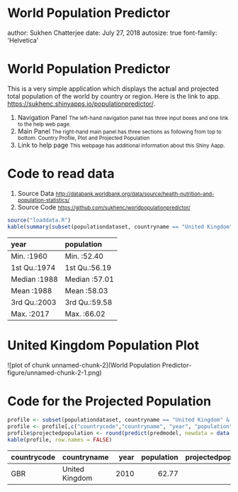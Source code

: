 World Population Predictor
========================================================
author: Sukhen Chatterjee
date: July 27, 2018
autosize: true
font-family: 'Helvetica'

World Population Predictor
========================================================

This is a very simple application which displays the actual and projected total population of the world by country or region. Here is the link to app.  <https://sukhenc.shinyapps.io/populationpredictor/>.

1. Navigation Panel <small>The left-hand navigation panel has three input boxes and one link to the help web page.</small>
2. Main Panel <small>The right-hand main panel has three sections as following from top to bottom. Country Profile, Plot and Projected Population</small>
3. Link to help page <small>This webpage has additional information about this Shiny Aapp.</small>

Code to read data
========================================================
1. Source Data <small><http://databank.worldbank.org/data/source/health-nutrition-and-population-statistics/></small>
2. Source Code <small><https://github.com/sukhenc/worldpopulationpredictor/></small>

```r
source("loaddata.R")
kable(summary(subset(populationdataset, countryname == "United Kingdom")[,6:7]), row.names = FALSE)
```



|     year    |  population  |
|:------------|:-------------|
|Min.   :1960 |Min.   :52.40 |
|1st Qu.:1974 |1st Qu.:56.19 |
|Median :1988 |Median :57.01 |
|Mean   :1988 |Mean   :58.03 |
|3rd Qu.:2003 |3rd Qu.:59.58 |
|Max.   :2017 |Max.   :66.02 |

United Kingdom Population Plot
========================================================

![plot of chunk unnamed-chunk-2](World Population Predictor-figure/unnamed-chunk-2-1.png)

Code for the Projected Population
========================================================

```r
profile <- subset(populationdataset, countryname == "United Kingdom" & year == "2010") 
profile <- profile[,c("countrycode","countryname", "year", "population")]
profile$projectedpopulation <- round(predict(predmodel, newdata = data.frame(year = 2010)),2)
kable(profile, row.names = FALSE)
```



|countrycode |countryname    | year| population| projectedpopulation|
|:-----------|:--------------|----:|----------:|-------------------:|
|GBR         |United Kingdom | 2010|      62.77|               62.03|
